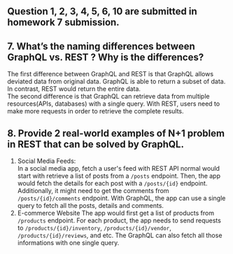## Question 1, 2, 3, 4, 5, 6, 10 are submitted in homework 7 submission.

## 7. What’s the naming differences between GraphQL vs. REST ? Why is the differences?
The first difference between GraphQL and REST is that GraphQL allows deviated data from original data. GraphQL is able to return a subset of data. In contrast, REST would return the entire data.  
The second difference is that GraphQL can retrieve data from multiple resources(APIs, databases) with a single query. With REST, users need to make more requests in order to retrieve the complete results.

## 8. Provide 2 real-world examples of N+1 problem in REST that can be solved by GraphQL. 
1. Social Media Feeds:  
In a social media app, fetch a user's feed with REST API normal would start with retrieve a list of posts from a `/posts` endpoint. Then, the app would fetch the details for each post with a `/posts/{id}` endpoint. Additionally, it might need to get the comments from `/posts/{id}/comments` endpoint. With GraphQL, the app can use a single query to fetch all the posts, details and comments.
2. E-commerce Website
The app would first get a list of products from `/products` endpoint. For each product, the app needs to send requests to `/products/{id}/inventory`, `/products/{id}/vendor`, `/products/{id}/reviews`, and etc. The GraphQL can also fetch all those informations with one single query.